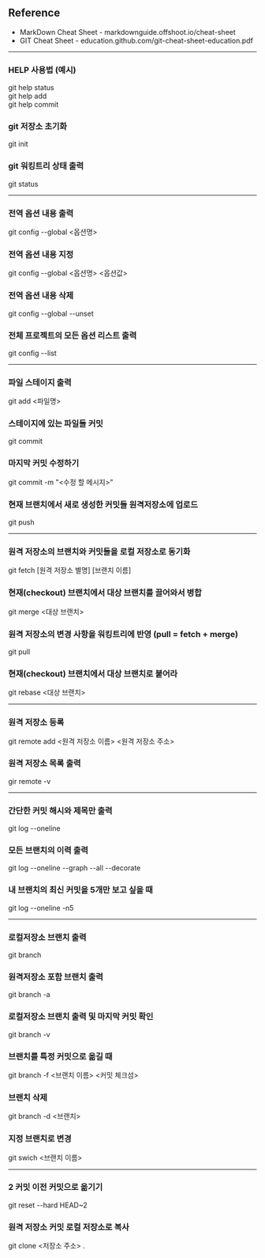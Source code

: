 
## Reference
- MarkDown Cheat Sheet - markdownguide.offshoot.io/cheat-sheet
- GIT Cheat Sheet - education.github.com/git-cheat-sheet-education.pdf


---------------------------------------------------
### HELP 사용법 (예시)
git help status  
git help add  
git help commit  

### git 저장소 초기화
git init
### git 워킹트리 상태 출력
git status

--------------------------------------------------

### 전역 옵션 내용 출력
git config --global <옵션명>

### 전역 옵션 내용 지정
git config --global <옵션명> <옵션값>

### 전역 옵션 내용 삭제
git config --global --unset

### 전체 프로젝트의 모든 옵션 리스트 출력
git config --list

---------------------------------------------------

### 파일 스테이지 출력
git add <파일명>

### 스테이지에 있는 파일들 커밋
git commit 

### 마지막 커밋 수정하기
git commit -m "<수정 할 메시지>"

### 현재 브랜치에서 새로 생성한 커밋들 원격저장소에 업로드
git push

---------------------------------------------------

### 원격 저장소의 브랜치와 커밋들을 로컬 저장소로 동기화
git fetch [원격 저장소 별명] [브랜치 이름]

### 현재(checkout) 브랜치에서 대상 브랜치를 끌어와서 병합
git merge <대상 브랜치>

### 원격 저장소의 변경 사항을 워킹트리에 반영 (pull = fetch + merge)
git pull

### 현재(checkout) 브랜치에서 대상 브랜치로 붙어라
git rebase <대상 브랜치>	

---------------------------------------------------

### 원격 저장소 등록
git remote add <원격 저장소 이름> <원격 저장소 주소>

### 원격 저장소 목록 출력
gir remote -v

---------------------------------------------------

### 간단한 커밋 해시와 제목만 출력
git log --oneline

### 모든 브랜치의 이력 출력
git log --oneline --graph --all --decorate	

### 내 브랜치의 최신 커밋을 5개만 보고 싶을 때
git log --oneline -n5

---------------------------------------------------

### 로컬저장소 브랜치 출력
git branch 	

### 원격저장소 포함 브랜치 출력
git branch -a

### 로컬저장소 브랜치 출력 및 마지막 커밋 확인
git branch -v

### 브랜치를 특정 커밋으로 옮길 때
git branch -f <브랜치 이름> <커밋 체크섬>	

### 브랜치 삭제
git branch -d <브랜치>

### 지정 브랜치로 변경
git swich <브랜치 이름>

---------------------------------------------------

### 2 커밋 이전 커밋으로 옮기기
git reset --hard HEAD~2 	

### 원격 저장소 커밋 로컬 저장소로 복사
git clone <저장소 주소> .
